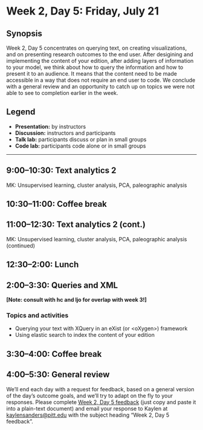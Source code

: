 # Week 2, Day 5: Friday, July 21

## Synopsis

Week 2, Day 5 concentrates on querying text, on creating visualizations, and on presenting research outcomes to the end user. After desigining and implementing the content of your edition, after adding layers of information to your model, we think about how to query the information and how to present it to an audience. It means that the content need to be made accessible in a way that does not require an end user to code. We conclude with a general review and an opportunity to catch up on topics we were not able to see to completion earlier in the week.

## Legend

* **Presentation:** by instructors
* **Discussion:** instructors and participants
* **Talk lab:** participants discuss or plan in small groups
* **Code lab:** participants code alone or in small groups

-------

## 9:00–10:30: Text analytics 2

MK: Unsupervised learning, cluster analysis, PCA, paleographic analysis

## 10:30–11:00: Coffee break

## 11:00–12:30: Text analytics 2 (cont.)

MK: Unsupervised learning, cluster analysis, PCA, paleographic analysis (continued)

## 12:30–2:00: Lunch

## 2:00–3:30: Queries and XML
**[Note: consult with hc and ljo for overlap with week 3!]**  

### Topics and activities
* Querying your text with XQuery in an eXist (or \<oXygen\>)  framework
* Using elastic search to index the content of your edition

## 3:30–4:00: Coffee break

## 4:00–5:30: General review

We’ll end each day with a request for feedback, based on a general version of the day’s outcome goals, and we’ll try to adapt on the fly to your responses. Please complete [Week 2, Day 5 feedback](week_2_day_5_feedback.md) (just copy and paste it into a plain-text document) and email your response to Kaylen at [kaylensanders@pitt.edu](mailto:kaylensanders@pitt.edu) with the subject heading “Week 2, Day 5 feedback”.

